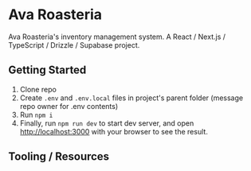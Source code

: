 # Ava Roasteria
Ava Roasteria's inventory management system. A React / Next.js / TypeScript / Drizzle / Supabase project.

## Getting Started
1. Clone repo
2. Create `.env` and `.env.local` files in project's parent folder (message repo owner for .env contents)
3. Run `npm i`
4. Finally, run `npm run dev` to start dev server, and open [http://localhost:3000](http://localhost:3000) with your browser to see the result.

## Tooling / Resources




